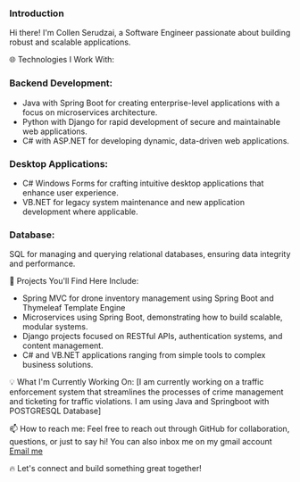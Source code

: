 ### Introduction
Hi there! I'm Collen Serudzai, a Software Engineer passionate about building robust and scalable applications.

🌐 Technologies I Work With:

### Backend Development:
- Java with Spring Boot for creating enterprise-level applications with a focus on microservices architecture.
- Python with Django for rapid development of secure and maintainable web applications.
- C# with ASP.NET for developing dynamic, data-driven web applications.

### Desktop Applications:
- C# Windows Forms for crafting intuitive desktop applications that enhance user experience.
- VB.NET for legacy system maintenance and new application development where applicable.

### Database:
SQL for managing and querying relational databases, ensuring data integrity and performance.

🔧 Projects You'll Find Here Include:

- Spring MVC for drone inventory management using Spring Boot and Thymeleaf Template Engine
- Microservices using Spring Boot, demonstrating how to build scalable, modular systems.
- Django projects focused on RESTful APIs, authentication systems, and content management.
- C# and VB.NET applications ranging from simple tools to complex business solutions.

💡 What I'm Currently Working On:
[I am currently working on a traffic enforcement system that streamlines the processes of crime management and ticketing for traffic violations. I am using Java and Springboot with POSTGRESQL Database]

📫 How to reach me:
Feel free to reach out through GitHub for collaboration, questions, or just to say hi!
You can also inbox me on my gmail account [Email me](serudzaicollen@gmail.com)

🔥 Let's connect and build something great together!
